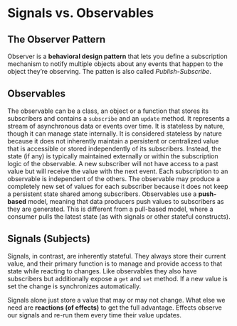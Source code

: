# Signals vs. Observables

## The Observer Pattern

Observer is a **behavioral design pattern** that lets you define a subscription mechanism to notify multiple objects about any events that happen to the object they’re observing. The patten is also called *Publish-Subscribe*.

## Observables

The observable can be a class, an object or a function that stores its subscribers and contains a `subscribe` and an `update` method. It represents a stream of asynchronous data or events over time. It is stateless by nature, though it can manage state internally.
 It is considered stateless by nature because it does not inherently maintain a persistent or centralized value that is accessible or stored independently of its subscribers. Instead, the state (if any) is typically maintained externally or within the subscription logic of the observable. A new subscriber will not have access to a past value but will receive the value with the next event. Each subscription to an observable is independent of the others. The observable may produce a completely new set of values for each subscriber because it does not keep a persistent state shared among subscribers.
  Observables use a **push-based** model, meaning that data producers push values to subscribers as they are generated. This is different from a pull-based model, where a consumer pulls the latest state (as with signals or other stateful constructs).

## Signals (Subjects)

Signals, in contrast, are inherently stateful. They always store their current value, and their primary function is to manage and provide access to that state while reacting to changes. Like observables they also have subscribers but additionally expose a `get` and `set` method. If a new value is set the change is synchronizes automatically.

Signals alone just store a value that may or may not change. What else we need are **reactions (of effects)** to get the full advantage. Effects observe our signals and re-run them every time their value updates.
